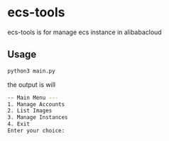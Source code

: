 
# ecs-tools

ecs-tools is for manage ecs instance in alibabacloud
## Usage

```bash
python3 main.py
```
the output is will

```bash
-- Main Menu ---
1. Manage Accounts
2. List Images
3. Manage Instances
4. Exit
Enter your choice: 
```
